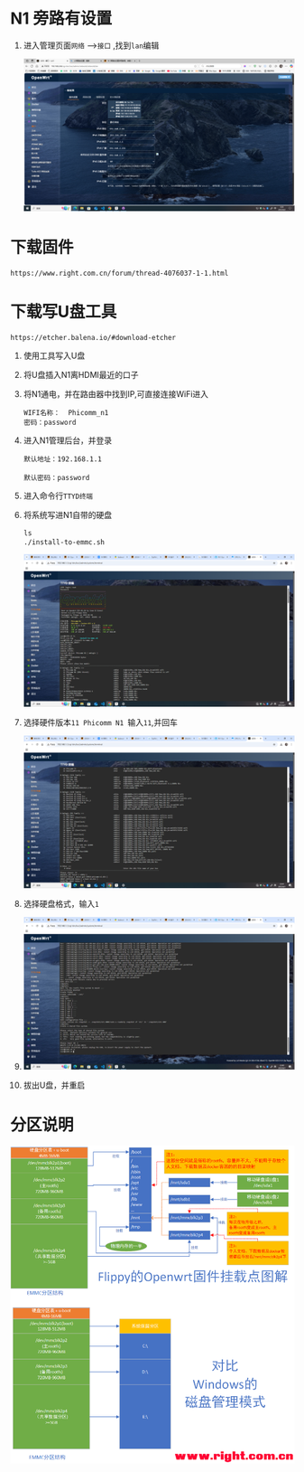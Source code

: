 # N1 旁路有设置

1. 进入管理页面`网络` -->`接口` ,找到`lan`编辑

   ![image-20250602002902142](./N1%E5%88%B7%E6%9C%BA.assets/image-20250602002902142.png)

# 下载固件

```
https://www.right.com.cn/forum/thread-4076037-1-1.html
```

# 下载写U盘工具

```
https://etcher.balena.io/#download-etcher
```

1. 使用工具写入U盘

2. 将U盘插入N1离HDMI最近的口子

3. 将N1通电，并在路由器中找到IP,可直接连接WiFi进入

   ```
   WIFI名称：	Phicomm_n1
   密码：password
   ```

4. 进入N1管理后台，并登录


   ```
   默认地址：192.168.1.1
   
   默认密码：password
   ```

5. 进入命令行`TTYD终端`

6. 将系统写进N1自带的硬盘

   ```ssh
   ls
   ./install-to-emmc.sh
   ```

   ![image-20250601234116373](./N1%E5%88%B7%E6%9C%BA.assets/image-20250601234116373.png)

7. 选择硬件版本` 11 Phicomm N1  `输入`11`,并回车

   ![image-20250601234138743](./N1%E5%88%B7%E6%9C%BA.assets/image-20250601234138743.png)

8. 选择硬盘格式，输入`1`

9. ![image-20250601234039586](./N1%E5%88%B7%E6%9C%BA.assets/image-20250601234039586.png)

10. 拔出U盘，并重启

# 分区说明

![232417yz0vcb6bzgbb0crr](./N1%E5%88%B7%E6%9C%BA.assets/232417yz0vcb6bzgbb0crr.png)











